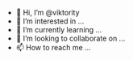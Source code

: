 - 👋 Hi, I’m @viktority
- 👀 I’m interested in ...
- 🌱 I’m currently learning ...
- 💞️ I’m looking to collaborate on ...
- 📫 How to reach me ...

<!---
viktority/viktority is a ✨ special ✨ repository because its `README.md` (this file) appears on your GitHub profile.
You can click the Preview link to take a look at your changes.
--->
